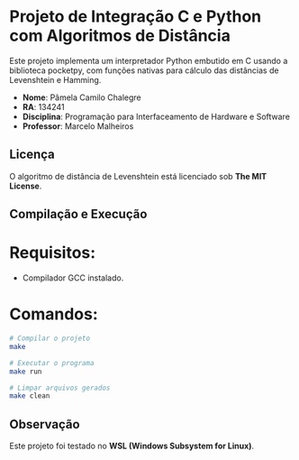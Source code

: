 # Projeto de Integração C e Python com Algoritmos de Distância

Este projeto implementa um interpretador Python embutido em C usando a biblioteca pocketpy, com funções nativas para cálculo das distâncias de Levenshtein e Hamming. 

- **Nome**: Pâmela Camilo Chalegre
- **RA**: 134241
- **Disciplina**: Programação para Interfaceamento de Hardware e Software
- **Professor**: Marcelo Malheiros

## Licença
O algoritmo de distância de Levenshtein está licenciado sob **The MIT License**.

## Compilação e Execução

# Requisitos:
- Compilador GCC instalado.

# Comandos:
```bash
# Compilar o projeto
make

# Executar o programa
make run

# Limpar arquivos gerados
make clean
```

## Observação
Este projeto foi testado no **WSL (Windows Subsystem for Linux)**.